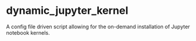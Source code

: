 # dynamic_jupyter_kernel
A config file driven script allowing for the on-demand installation of Jupyter notebook kernels.
